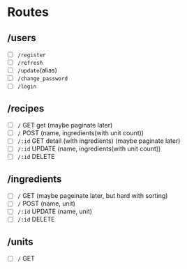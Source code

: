 # Routes
## /users
- [ ] `/register`
- [ ] `/refresh`
- [ ] `/update`(alias)
- [ ] `/change_password`
- [ ] `/login`
## /recipes
- [ ] `/` GET get (maybe paginate later)
- [ ] `/` POST (name, ingredients(with unit count))
- [ ] `/:id` GET detail (with ingredients) (maybe paginate later)
- [ ] `/:id` UPDATE (name, ingredients(with unit count))
- [ ] `/:id` DELETE
## /ingredients
- [ ] `/` GET (maybe pageinate later, but hard with sorting)
- [ ] `/` POST (name, unit)
- [ ] `/:id` UPDATE (name, unit)
- [ ] `/:id` DELETE
## /units
- [ ] `/` GET
